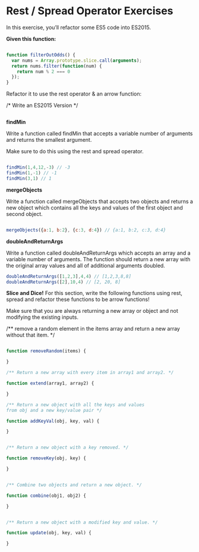 # Rest / Spread Operator Exercises

In this exercise, you’ll refactor some ES5 code into ES2015.

**Given this function:**

```JavaScript

function filterOutOdds() {
  var nums = Array.prototype.slice.call(arguments);
  return nums.filter(function(num) {
    return num % 2 === 0
  });
}

```
Refactor it to use the rest operator & an arrow function:

/* Write an ES2015 Version */

```JavaScript


```


**findMin**

Write a function called findMin that accepts a variable number of arguments and returns the smallest argument.

Make sure to do this using the rest and spread operator.

```JavaScript

findMin(1,4,12,-3) // -3
findMin(1,-1) // -1
findMin(3,1) // 1

```

**mergeObjects**

Write a function called mergeObjects that accepts two objects and returns a new object which contains all the keys and values of the first object and second object.

```JavaScript

mergeObjects({a:1, b:2}, {c:3, d:4}) // {a:1, b:2, c:3, d:4}

```

**doubleAndReturnArgs**

Write a function called doubleAndReturnArgs which accepts an array and a variable number of arguments. The function should return a new array with the original array values and all of additional arguments doubled.

```JavaScript
doubleAndReturnArgs([1,2,3],4,4) // [1,2,3,8,8]
doubleAndReturnArgs([2],10,4) // [2, 20, 8]

```

**Slice and Dice!**
For this section, write the following functions using rest, spread and refactor these functions to be arrow functions!

Make sure that you are always returning a new array or object and not modifying the existing inputs.

/** remove a random element in the items array
and return a new array without that item. */

```JavaScript

function removeRandom(items) {

}

/** Return a new array with every item in array1 and array2. */

function extend(array1, array2) {

}

/** Return a new object with all the keys and values
from obj and a new key/value pair */

function addKeyVal(obj, key, val) {

}


/** Return a new object with a key removed. */

function removeKey(obj, key) {

}


/** Combine two objects and return a new object. */

function combine(obj1, obj2) {

}


/** Return a new object with a modified key and value. */

function update(obj, key, val) {

}

```
